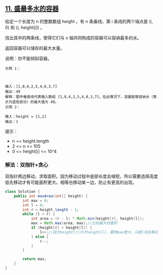 ## [11. 盛最多水的容器](https://leetcode.cn/problems/container-with-most-water/description/)

给定一个长度为 n 的整数数组 height 。有 n 条垂线，第 i 条线的两个端点是 (i, 0) 和 (i, height[i]) 。

找出其中的两条线，使得它们与 x 轴共同构成的容器可以容纳最多的水。

返回容器可以储存的最大水量。

说明：你不能倾斜容器。


````
示例 1：



输入：[1,8,6,2,5,4,8,3,7]
输出：49
解释：图中垂直线代表输入数组 [1,8,6,2,5,4,8,3,7]。在此情况下，容器能够容纳水（表示为蓝色部分）的最大值为 49。
示例 2：

输入：height = [1,1]
输出：1
````

提示：

- n == height.length
- 2 <= n <= 105
- 0 <= height[i] <= 10^4

### 解法：双指针+贪心
双指针两边移动，求取面积。因为移动过程中底部长度会缩短，所以需要选择高度低先移动才有可能面积更大。相等也移动某一边，防止有更高的出现。
````java
class Solution {
    public int maxArea(int[] height) {
        int max = 0;
        int l = 0;
        int r = height.length - 1;
        while (l < r) {
            int area = (r - l) * Math.min(height[r], height[l]);
            max = Math.max(area, max);//比较最大的面积
            if (height[r] > height[l]) {
                l++;//因为height[r]大于height[l]，要想max更大，只能l往右移动知道更大的边
            } else {
                r--;
            }
        }

        return max;
    }
}
````